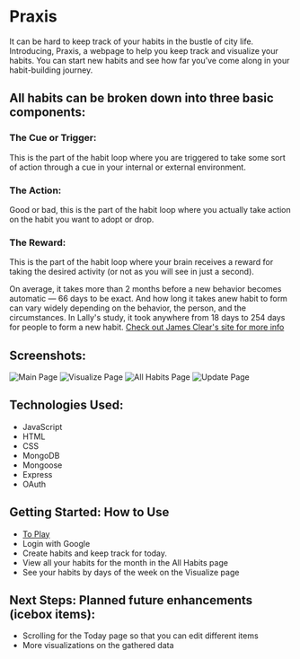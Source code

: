 # Praxis
It can be hard to keep track of your habits in the bustle of city life. Introducing, Praxis, a webpage to help you keep track and visualize your habits. You can start new habits and see how far you’ve come along in your habit-building journey.  

## All habits can be broken down into three basic components:
### The Cue or Trigger:
 This is the part of the habit loop where you are triggered to take some sort of action through a cue in your internal or external environment.
### The Action:
 Good or bad, this is the part of the habit loop where you actually take action on the habit you want to adopt or drop.
### The Reward:
 This is the part of the habit loop where your brain receives a reward for taking the desired activity (or not as you will see in just a second).

On average, it takes more than 2 months before a new behavior becomes automatic — 66 days to be exact. And how long it takes anew habit to form can vary widely depending on the behavior, the person, and the circumstances. In Lally's study, it took anywhere from 18 days to 254 days for people to form a new habit. [Check out James Clear's site for more info](https://jamesclear.com/new-habit)

## Screenshots:

![Main Page](https://imgur.com/6gfbblv.png "Main Page")
![Visualize Page](https://imgur.com/Iyt3lyB.png "Visualize Page")
![All Habits Page](https://imgur.com/7cVkfSJ.png "All Habits Page")
![Update Page](https://imgur.com/TK8YBf4.png "Update Page")

## Technologies Used: 
  - JavaScript 
  - HTML
  - CSS
  - MongoDB
  - Mongoose
  - Express
  - OAuth

## Getting Started: How to Use
  - [To Play](https://loquen.github.io/habit/)
  - Login with Google
  - Create habits and keep track for today.
  - View all your habits for the month in the All Habits page
  - See your habits by days of the week on the Visualize page
  
## Next Steps: Planned future enhancements (icebox items):
  - Scrolling for the Today page so that you can edit different items
  - More visualizations on the gathered data